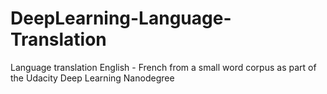 # DeepLearning-Language-Translation
Language translation English - French from a small word corpus as part of the Udacity Deep Learning Nanodegree
